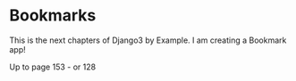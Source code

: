 # Bookmarks
This is the next chapters of Django3 by Example. I am creating a Bookmark app!

Up to page 153 - or 128
